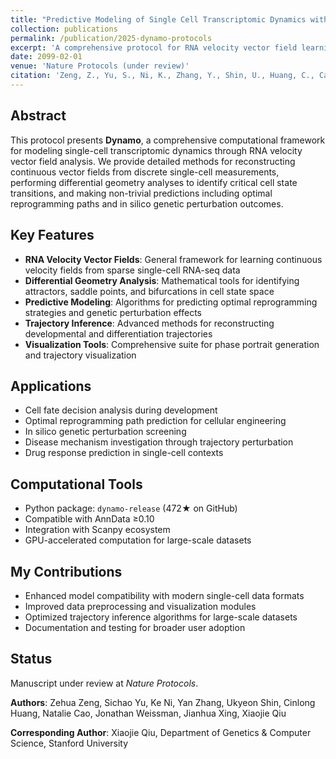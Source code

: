 ```yaml
---
title: "Predictive Modeling of Single Cell Transcriptomic Dynamics with Dynamo"
collection: publications
permalink: /publication/2025-dynamo-protocols
excerpt: 'A comprehensive protocol for RNA velocity vector field learning, differential geometry analyses, and predictive modeling of cell fate transitions including optimal reprogramming and in silico genetic perturbation predictions.'
date: 2099-02-01
venue: 'Nature Protocols (under review)'
citation: 'Zeng, Z., Yu, S., Ni, K., Zhang, Y., Shin, U., Huang, C., Cao, N., Weissman, J., Xing, J., & Qiu, X. (under review). &quot;Predictive Modeling of Single Cell Transcriptomic Dynamics with Dynamo.&quot; <i>Nature Protocols</i>.'
---
```


## Abstract

This protocol presents **Dynamo**, a comprehensive computational framework for modeling single-cell transcriptomic dynamics through RNA velocity vector field analysis. We provide detailed methods for reconstructing continuous vector fields from discrete single-cell measurements, performing differential geometry analyses to identify critical cell state transitions, and making non-trivial predictions including optimal reprogramming paths and in silico genetic perturbation outcomes.

## Key Features

- **RNA Velocity Vector Fields**: General framework for learning continuous velocity fields from sparse single-cell RNA-seq data
- **Differential Geometry Analysis**: Mathematical tools for identifying attractors, saddle points, and bifurcations in cell state space
- **Predictive Modeling**: Algorithms for predicting optimal reprogramming strategies and genetic perturbation effects
- **Trajectory Inference**: Advanced methods for reconstructing developmental and differentiation trajectories
- **Visualization Tools**: Comprehensive suite for phase portrait generation and trajectory visualization

## Applications

- Cell fate decision analysis during development
- Optimal reprogramming path prediction for cellular engineering
- In silico genetic perturbation screening
- Disease mechanism investigation through trajectory perturbation
- Drug response prediction in single-cell contexts

## Computational Tools

- Python package: `dynamo-release` (472★ on GitHub)
- Compatible with AnnData ≥0.10
- Integration with Scanpy ecosystem
- GPU-accelerated computation for large-scale datasets

## My Contributions

- Enhanced model compatibility with modern single-cell data formats
- Improved data preprocessing and visualization modules
- Optimized trajectory inference algorithms for large-scale datasets
- Documentation and testing for broader user adoption

## Status

Manuscript under review at *Nature Protocols*.

**Authors**: Zehua Zeng, Sichao Yu, Ke Ni, Yan Zhang, Ukyeon Shin, Cinlong Huang, Natalie Cao, Jonathan Weissman, Jianhua Xing, Xiaojie Qiu

**Corresponding Author**: Xiaojie Qiu, Department of Genetics & Computer Science, Stanford University
